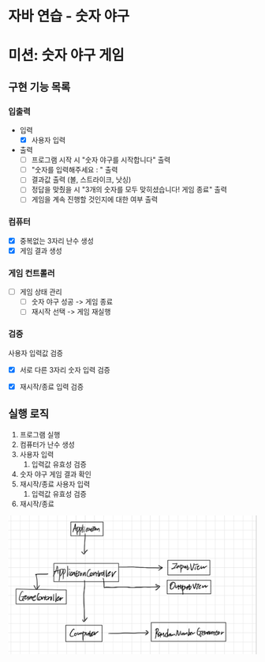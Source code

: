 # 자바 연습 - 숫자 야구

# 미션: 숫자 야구 게임

## 구현 기능 목록

### 입출력
- 입력
    - [X] 사용자 입력

- 출력
    - [ ] 프로그램 시작 시 "숫자 야구를 시작합니다" 출력
    - [ ] "숫자를 입력해주세요 : " 출력
    - [ ] 결과값 출력 (볼, 스트라이크, 낫싱)
    - [ ] 정답을 맞췄을 시 "3개의 숫자를 모두 맞히셨습니다! 게임 종료" 출력
    - [ ] 게임을 계속 진행할 것인지에 대한 여부 출력

### 컴퓨터
- [X] 중복없는 3자리 난수 생성
- [X] 게임 결과 생성

### 게임 컨트롤러
- [ ] 게임 상태 관리
    - [ ] 숫자 야구 성공 -> 게임 종료
    - [ ] 재시작 선택 -> 게임 재실행

### 검증
사용자 입력값 검증
- [X] 서로 다른 3자리 숫자 입력 검증
- [X] 재시작/종료 입력 검증



## 실행 로직

1. 프로그램 실행
2. 컴퓨터가 난수 생성
3. 사용자 입력
    1. 입력값 유효성 검증
4. 숫자 야구 게임 결과 확인
5. 재시작/종료 사용자 입력
    1. 입력값 유효성 검증
6. 재시작/종료


![](design.jpeg)
